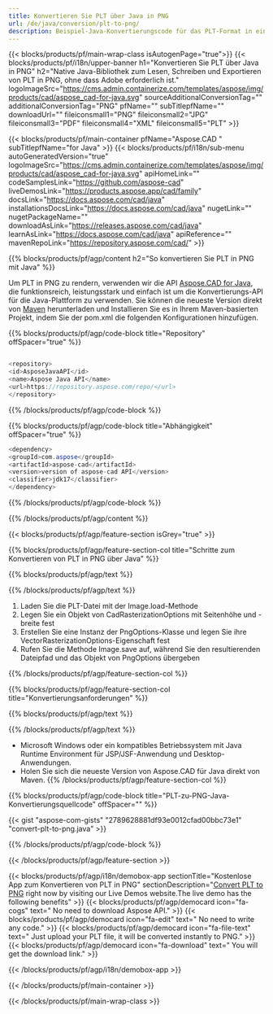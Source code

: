 ```yaml
---
title: Konvertieren Sie PLT über Java in PNG 
url: /de/java/conversion/plt-to-png/ 
description: Beispiel-Java-Konvertierungscode für das PLT-Format in eine PNG-Datei. Verwenden Sie diesen Beispielcode, um PLT in PNG in jeder Web- oder Desktop-Java-basierten Anwendung zu konvertieren.
---
```


{{< blocks/products/pf/main-wrap-class isAutogenPage="true">}}
{{< blocks/products/pf/i18n/upper-banner h1="Konvertieren Sie PLT über Java in PNG" h2="Native Java-Bibliothek zum Lesen, Schreiben und Exportieren von PLT in PNG, ohne dass Adobe erforderlich ist." logoImageSrc="https://cms.admin.containerize.com/templates/aspose/img/products/cad/aspose_cad-for-java.svg" sourceAdditionalConversionTag="" additionalConversionTag="PNG" pfName="" subTitlepfName="" downloadUrl="" fileiconsmall1="PNG" fileiconsmall2="JPG" fileiconsmall3="PDF" fileiconsmall4="XML" fileiconsmall5="PLT" >}}

{{< blocks/products/pf/main-container pfName="Aspose.CAD " subTitlepfName="for Java" >}}
{{< blocks/products/pf/i18n/sub-menu autoGeneratedVersion="true" logoImageSrc="https://cms.admin.containerize.com/templates/aspose/img/products/cad/aspose_cad-for-java.svg" apiHomeLink="" codeSamplesLink="https://github.com/aspose-cad" liveDemosLink="https://products.aspose.app/cad/family" docsLink="https://docs.aspose.com/cad/java" installationsDocsLink="https://docs.aspose.com/cad/java" nugetLink="" nugetPackageName="" downloadAsLink="https://releases.aspose.com/cad/java" learnAsLink="https://docs.aspose.com/cad/java" apiReference="" mavenRepoLink="https://repository.aspose.com/cad/" >}}

{{% blocks/products/pf/agp/content h2="So konvertieren Sie PLT in PNG mit Java" %}}

Um PLT in PNG zu rendern, verwenden wir die API <a href=https://products.aspose.com/cad/java>Aspose.CAD for Java</a>, die funktionsreich, leistungsstark und einfach ist um die Konvertierungs-API für die Java-Plattform zu verwenden. Sie können die neueste Version direkt von <a href=https://repository.aspose.com/cad/>Maven</a> herunterladen und Installieren Sie es in Ihrem Maven-basierten Projekt, indem Sie der pom.xml die folgenden Konfigurationen hinzufügen.

{{% blocks/products/pf/agp/code-block title="Repository" offSpacer="true" %}}

```cs

<repository>
<id>AsposeJavaAPI</id>
<name>Aspose Java API</name>
<url>https://repository.aspose.com/repo/</url>
</repository>

```

{{% /blocks/products/pf/agp/code-block %}}

{{% blocks/products/pf/agp/code-block title="Abhängigkeit" offSpacer="true" %}}

```cs
<dependency>
<groupId>com.aspose</groupId>
<artifactId>aspose-cad</artifactId>
<version>version of aspose-cad API</version>
<classifier>jdk17</classifier>
</dependency>

```

{{% /blocks/products/pf/agp/code-block %}}

{{% /blocks/products/pf/agp/content %}}

{{< blocks/products/pf/agp/feature-section isGrey="true" >}}

{{% blocks/products/pf/agp/feature-section-col title="Schritte zum Konvertieren von PLT in PNG über Java" %}}

{{% blocks/products/pf/agp/text %}}

{{% /blocks/products/pf/agp/text %}}

1. Laden Sie die PLT-Datei mit der Image.load-Methode
1. Legen Sie ein Objekt von CadRasterizationOptions mit Seitenhöhe und -breite fest
1. Erstellen Sie eine Instanz der PngOptions-Klasse und legen Sie ihre VectorRasterizationOptions-Eigenschaft fest
1. Rufen Sie die Methode Image.save auf, während Sie den resultierenden Dateipfad und das Objekt von PngOptions übergeben

{{% /blocks/products/pf/agp/feature-section-col %}}

{{% blocks/products/pf/agp/feature-section-col title="Konvertierungsanforderungen" %}}

{{% blocks/products/pf/agp/text %}}

{{% /blocks/products/pf/agp/text %}}
- Microsoft Windows oder ein kompatibles Betriebssystem mit Java Runtime Environment für JSP/JSF-Anwendung und Desktop-Anwendungen.
- Holen Sie sich die neueste Version von Aspose.CAD für Java direkt von Maven.
{{% /blocks/products/pf/agp/feature-section-col %}}

{{% blocks/products/pf/agp/code-block title="PLT-zu-PNG-Java-Konvertierungsquellcode" offSpacer="" %}}

{{< gist "aspose-com-gists" "2789628881df93e0012cfad00bbc73e1" "convert-plt-to-png.java" >}}

{{% /blocks/products/pf/agp/code-block %}}

{{< /blocks/products/pf/agp/feature-section >}}

<!-- aboutfile Starts -->

{{< blocks/products/pf/agp/i18n/demobox-app sectionTitle="Kostenlose App zum Konvertieren von PLT in PNG" sectionDescription="[Convert PLT to PNG](https://products.aspose.app/cad/conversion/plt-to-png) right now by visiting our Live Demos website.The live demo has the following benefits" >}}
        {{< blocks/products/pf/agp/democard icon="fa-cogs" text=" No need to download Aspose API." >}}
        {{< blocks/products/pf/agp/democard icon="fa-edit" text=" No need to write any code." >}}
        {{< blocks/products/pf/agp/democard icon="fa-file-text" text=" Just upload your PLT file, it will be converted instantly to PNG." >}}
        {{< blocks/products/pf/agp/democard icon="fa-download" text=" You will get the download link." >}}

   
{{< /blocks/products/pf/agp/i18n/demobox-app >}}

<!-- aboutfile Ends -->

{{< /blocks/products/pf/main-container >}}
    
{{< /blocks/products/pf/main-wrap-class >}}